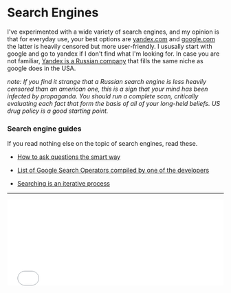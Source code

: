 # Search Engines

I've experimented with a wide variety of search engines, and my opinion is that for everyday use, your best options are [yandex.com](https://yandex.com) and [google.com](https://google.com) the latter is heavily censored but more user-friendly. I ususally start with google and go to yandex if I don't find what I'm looking for. In case you are not familiar, [Yandex is a Russian company](https://handwiki.org/wiki/Yandex_Search) that fills the same niche as google does in the USA.

*note: If you find it strange that a Russian search engine is less heavily censored than an american one, this is a sign that your mind has been infected by propaganda. You should run a complete scan, critically evaluating each fact that form the basis of all of your long-held beliefs. US drug policy is a good starting point.*

### Search engine guides
If you read nothing else on the topic of search engines, read these.
- [How to ask questions the smart way](http://www.catb.org/~esr/faqs/smart-questions.html)


- [List of Google Search Operators compiled by one of the developers](https://docs.google.com/document/d/1ydVaJJeL1EYbWtlfj9TPfBTE5IBADkQfZrQaBZxqXGs/edit)

- [Searching is an iterative process](https://old.reddit.com/r/AskReddit/comments/5t3rk4/people_who_are_google_search_geniuses_what_is/ddkniyt/)

------

<iframe scrolling="no" style="width:100%; height:200px; border:0px;" src="includes/footer.html"></iframe>

